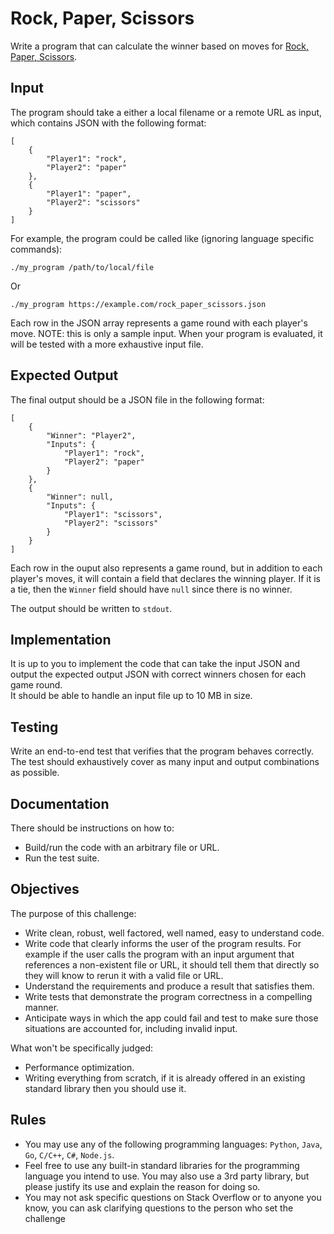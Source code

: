 # Rock, Paper, Scissors
Write a program that can calculate the winner based on moves for [Rock, Paper, Scissors](https://en.wikipedia.org/wiki/Rock%E2%80%93paper%E2%80%93scissors).

## Input 
The program should take a either a local filename or a remote URL as input, which contains JSON with the following format:

```
[
    {
        "Player1": "rock",
        "Player2": "paper"
    },
    {
        "Player1": "paper",
        "Player2": "scissors"
    }
]
```

For example, the program could be called like (ignoring language specific commands):

```
./my_program /path/to/local/file
```

Or

```
./my_program https://example.com/rock_paper_scissors.json
```

Each row in the JSON array represents a game round with each player's move.
NOTE: this is only a sample input.  When your program is evaluated, it will be tested with a more exhaustive input file.

## Expected Output
The final output should be a JSON file in the following format:

```
[
    {
        "Winner": "Player2",
        "Inputs": {
            "Player1": "rock",
            "Player2": "paper"
        }
    },
    {
        "Winner": null,
        "Inputs": {
            "Player1": "scissors",
            "Player2": "scissors"
        }
    }
]
```

Each row in the ouput also represents a game round, but in addition to each player's moves, it will contain a field that declares the winning player.  If it is a tie, then the `Winner` field should have `null` since there is no winner.

The output should be written to `stdout`.

## Implementation
It is up to you to implement the code that can take the input JSON and output the expected output JSON with correct winners chosen for each game round.  
It should be able to handle an input file up to 10 MB in size.

## Testing
Write an end-to-end test that verifies that the program behaves correctly.  
The test should exhaustively cover as many input and output combinations as possible.

## Documentation

There should be instructions on how to:

- Build/run the code with an arbitrary file or URL.
- Run the test suite.

## Objectives 

The purpose of this challenge:

- Write clean, robust, well factored, well named, easy to understand code.
- Write code that clearly informs the user of the program results.  For example if the user calls the program with an input argument that references a non-existent file or URL, it should tell them that directly so they will know to rerun it with a valid file or URL.
- Understand the requirements and produce a result that satisfies them.
- Write tests that demonstrate the program correctness in a compelling manner.
- Anticipate ways in which the app could fail and test to make sure those situations are accounted for, including invalid input.

What won't be specifically judged:
- Performance optimization.
- Writing everything from scratch, if it is already offered in an existing standard library then you should use it.

## Rules
- You may use any of the following programming languages: `Python`, `Java`, `Go`, `C/C++`, `C#`, `Node.js`.
- Feel free to use any built-in standard libraries for the programming language you intend to use.  You may also use a 3rd party library, but please justify its use and explain the reason for doing so.
- You may not ask specific questions on Stack Overflow or to anyone you know, you can ask clarifying questions to the person who set the challenge
